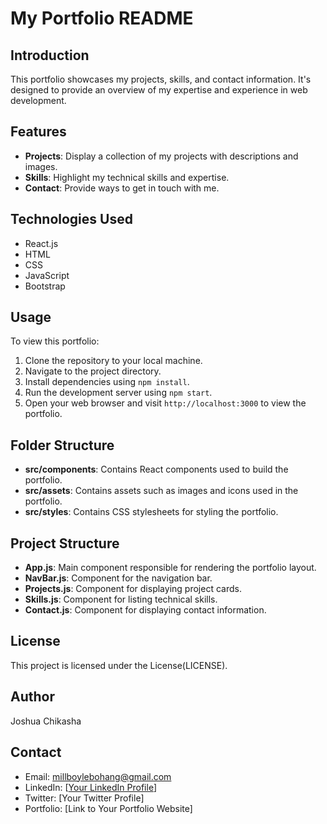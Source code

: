 # My Portfolio README

## Introduction
This portfolio showcases my projects, skills, and contact information. It's designed to provide an overview of my expertise and experience in web development.

## Features
- **Projects**: Display a collection of my projects with descriptions and images.
- **Skills**: Highlight my technical skills and expertise.
- **Contact**: Provide ways to get in touch with me.

## Technologies Used
- React.js
- HTML
- CSS
- JavaScript
- Bootstrap

## Usage
To view this portfolio:
1. Clone the repository to your local machine.
2. Navigate to the project directory.
3. Install dependencies using `npm install`.
4. Run the development server using `npm start`.
5. Open your web browser and visit `http://localhost:3000` to view the portfolio.

## Folder Structure
- **src/components**: Contains React components used to build the portfolio.
- **src/assets**: Contains assets such as images and icons used in the portfolio.
- **src/styles**: Contains CSS stylesheets for styling the portfolio.

## Project Structure
- **App.js**: Main component responsible for rendering the portfolio layout.
- **NavBar.js**: Component for the navigation bar.
- **Projects.js**: Component for displaying project cards.
- **Skills.js**: Component for listing technical skills.
- **Contact.js**: Component for displaying contact information.

## License
This project is licensed under the License(LICENSE).

## Author
Joshua Chikasha

## Contact
- Email: millboylebohang@gmail.com
- LinkedIn: [[Your LinkedIn Profile](https://www.linkedin.com/in/joshua-chikasha/)]
- Twitter: [Your Twitter Profile]
- Portfolio: [Link to Your Portfolio Website]
